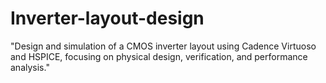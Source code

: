# Inverter-layout-design
 "Design and simulation of a CMOS inverter layout using Cadence Virtuoso and HSPICE, focusing on physical design, verification, and performance analysis."
